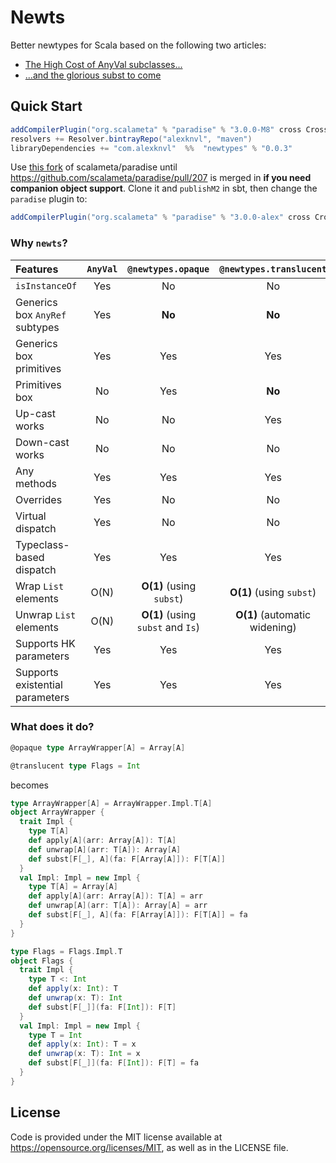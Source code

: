 # Newts

Better newtypes for Scala based on the following two articles:
 * [The High Cost of AnyVal subclasses...](https://failex.blogspot.com/2017/04/the-high-cost-of-anyval-subclasses.html)
 * [...and the glorious subst to come](https://failex.blogspot.com/2017/04/and-glorious-subst-to-come.html)

## Quick Start
```scala
addCompilerPlugin("org.scalameta" % "paradise" % "3.0.0-M8" cross CrossVersion.full)
resolvers += Resolver.bintrayRepo("alexknvl", "maven")
libraryDependencies += "com.alexknvl"  %%  "newtypes" % "0.0.3"
```

Use [this fork](https://github.com/alexknvl/paradise/commit/29ac9f6a5aa7e7b0d7784cb028a7bb0456ae2d97) 
of scalameta/paradise until https://github.com/scalameta/paradise/pull/207 is merged in **if you need 
companion object support**. Clone it and `publishM2` in sbt, then change the `paradise` plugin to:
```scala
addCompilerPlugin("org.scalameta" % "paradise" % "3.0.0-alex" cross CrossVersion.full)
```

### Why `newts`?

| Features | `AnyVal` | `@newtypes.opaque` | `@newtypes.translucent` |
|:---------|:--------:|:---------:|:--------------:|
| `isInstanceOf` | Yes | No | No |
| Generics box `AnyRef` subtypes | Yes | **No** | **No** |
| Generics box primitives | Yes | Yes | Yes |
| Primitives box | No | Yes | **No** |
| Up-cast works | No | No | Yes |
| Down-cast works | No | No | No |
| Any methods | Yes | Yes | Yes |
| Overrides | Yes | No | No |
| Virtual dispatch | Yes | No | No |
| Typeclass-based dispatch | Yes | Yes | Yes |
| Wrap `List` elements | O(N) | **O(1)** (using `subst`) | **O(1)** (using `subst`) |
| Unwrap `List` elements | O(N) | **O(1)** (using `subst` and `Is`) | **O(1)** (automatic widening) |
| Supports HK parameters | Yes | Yes | Yes |
| Supports existential parameters | Yes | Yes | Yes |

### What does it do?

```scala
@opaque type ArrayWrapper[A] = Array[A]

@translucent type Flags = Int
```
becomes
```scala
type ArrayWrapper[A] = ArrayWrapper.Impl.T[A]
object ArrayWrapper {
  trait Impl {
    type T[A]
    def apply[A](arr: Array[A]): T[A]
    def unwrap[A](arr: T[A]): Array[A]
    def subst[F[_], A](fa: F[Array[A]]): F[T[A]]
  }
  val Impl: Impl = new Impl {
    type T[A] = Array[A]
    def apply[A](arr: Array[A]): T[A] = arr
    def unwrap[A](arr: T[A]): Array[A] = arr
    def subst[F[_], A](fa: F[Array[A]]): F[T[A]] = fa
  }
}

type Flags = Flags.Impl.T
object Flags {
  trait Impl {
    type T <: Int
    def apply(x: Int): T
    def unwrap(x: T): Int
    def subst[F[_]](fa: F[Int]): F[T]
  }
  val Impl: Impl = new Impl {
    type T = Int
    def apply(x: Int): T = x
    def unwrap(x: T): Int = x
    def subst[F[_]](fa: F[Int]): F[T] = fa
  }
}
```

## License
Code is provided under the MIT license available at https://opensource.org/licenses/MIT,
as well as in the LICENSE file.
